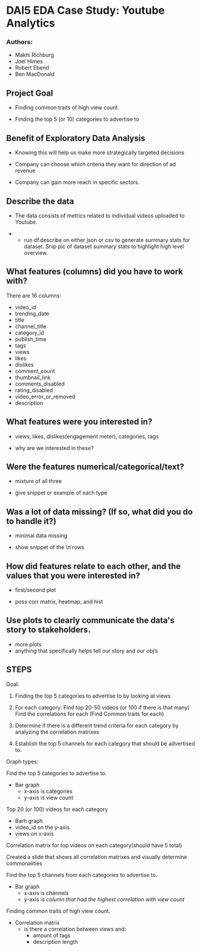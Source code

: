 # DAI5 EDA Case Study: Youtube Analytics

### Authors:

  * Makhi Richburg
  * Joel Himes
  * Robert Ebend
  * Ben MacDonald


## Project Goal 


* Finding common traits of high view count

* Finding the top 5 (or 10) categories to advertise to


## Benefit of Exploratory Data Analysis

* Knowing this will help us make more strategically targeted decisions

* Company can choose which criteria they want for direction of ad revenue

* Company can gain more reach in specific sectors.


## Describe the data

* The data consists of metrics related to individual videos uploaded to Youtube.

* * run df.describe on either json or csv to generate summary stats for dataset. Snip pic of dataset summary stats to highlight high level overview.


## 	What features (columns) did you have to work with? 

There are 16 columns:

* video_id
* trending_date
* title
* channel_title
* category_id
* publish_time
* tags
* views
* likes
* dislikes
* comment_count
* thumbnail_link
* comments_disabled
* rating_disabled
* video_error_or_removed
* description


## What features were you interested in?

* views, likes, dislikes(engagement meter), categories, tags

* why are we interested in these?


## Were the features numerical/categorical/text?

* mixture of all three 

* give snippet or example of each type

## Was a lot of data missing? (If so, what did you do to handle it?)

* minimal data missing 

* show snippet of the \n rows


## How did features relate to each other, and the values that you were interested in?

* first/second plot

* poss corr matrix, heatmap, and hist


## Use plots to clearly communicate the data's story to stakeholders.

* more plots 
* anything that specifically helps tell our story and our obj’s


## STEPS

Goal:

1. Finding the top 5 categories to advertise to by looking at views

2. For each category:
Find top 20-50 videos (or 100 if there is that many)
Find the correlations for each
(Find Common traits for each)

3. Determine if there is a different trend criteria for each category by analyzing the correlation matrixes 


4. Establish the top 5 channels for each category that should be advertised to.

Graph types:

Find the top 5 categories to advertise to.
* Bar graph
    * x-axis is categories
    * y-axis is view count

Top 20 (or 100) videos for each category
* Barh graph
* video_id on the y-axis
* views on x-axis

Correlation matrix for top videos on each category(should have 5 total)

Created a slide that shows all correlation matrixes and visually determine commonalities

Find the top 5 channels from each categories to advertise to.
* Bar graph
  *  x-axis is channels
  *  y-axis is *column that had the highest correlation with view count*


Finding common traits of high view count.
* Correlation matrix
    * is there a correlation between views and:
      *  amount of tags
      *  description length 
        



